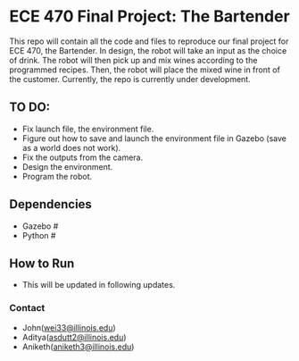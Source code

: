 # ECE 470 Final Project: The Bartender
This repo will contain all the code and files to reproduce our final project for ECE 470, the Bartender. In design, the robot will take an input as the choice of drink. The robot will then pick up and mix wines according to the programmed recipes. Then, the robot will place the mixed wine in front of the customer. Currently, the repo is currently under development. 

## TO DO:
- Fix launch file, the environment file.
- Figure out how to save and launch the environment file in Gazebo (save as a world does not work).
- Fix the outputs from the camera. 
- Design the environment.
- Program the robot.

## Dependencies
- Gazebo #
- Python #

## How to Run
- This will be updated in following updates.

### Contact
- John(wei33@illinois.edu)
- Aditya(asdutt2@illinois.edu)
- Aniketh(aniketh3@illinois.edu)

